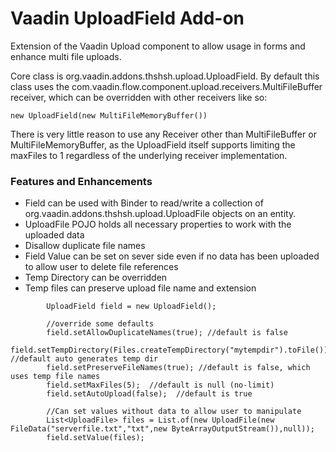 # Vaadin UploadField Add-on

Extension of the Vaadin Upload component to allow usage in forms and enhance multi file uploads.

Core class is org.vaadin.addons.thshsh.upload.UploadField. By default this class uses the com.vaadin.flow.component.upload.receivers.MultiFileBuffer receiver, which can be overridden with other receivers like so:

```
new UploadField(new MultiFileMemoryBuffer())
```

There is very little reason to use any Receiver other than MultiFileBuffer or MultiFileMemoryBuffer, as the UploadField itself supports limiting the maxFiles to 1 regardless of the underlying receiver implementation.

### Features and Enhancements
* Field can be used with Binder to read/write a collection of org.vaadin.addons.thshsh.upload.UploadFile objects on an entity.
* UploadFile POJO holds all necessary properties to work with the uploaded data
* Disallow duplicate file names
* Field Value can be set on sever side even if no data has been uploaded to allow user to delete file references
* Temp Directory can be overridden
* Temp files can preserve upload file name and extension

```
        UploadField field = new UploadField();
        
        //override some defaults
        field.setAllowDuplicateNames(true); //default is false
        field.setTempDirectory(Files.createTempDirectory("mytempdir").toFile());   //default auto generates temp dir
        field.setPreserveFileNames(true); //default is false, which uses temp file names
        field.setMaxFiles(5);  //default is null (no-limit)
        field.setAutoUpload(false);  //default is true
        
        //Can set values without data to allow user to manipulate
        List<UploadFile> files = List.of(new UploadFile(new FileData("serverfile.txt","txt",new ByteArrayOutputStream()),null));
        field.setValue(files);
```



 
